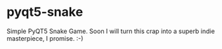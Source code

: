 # pyqt5-snake
Simple PyQT5 Snake Game. Soon I will turn this crap into a superb indie masterpiece, I promise. :-)
